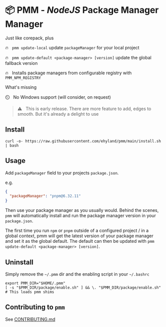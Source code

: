 # 📦 PMM - _NodeJS_ Package Manager Manager

Just like corepack, plus

🔥 &nbsp; `pmm update-local` update `packageManager` for your local project

🔥 &nbsp; `pmm update-default <package-manager> [version]` update the global fallback version

🔥 &nbsp; Installs package managers from configurable registry with `PMM_NPM_REGISTRY`

What's missing

⏲️ &nbsp; No Windows support (will consider, on request)

> ⚠️ &nbsp; This is early release. There are more feature to add, edges to smooth. But it's already a delight to use

## Install

```shell
curl -o- https://raw.githubusercontent.com/ehyland/pmm/main/install.sh | bash
```

## Usage

Add `packageManager` field to your projects `package.json`.

e.g.

```json
{
  "packageManager": "pnpm@6.32.11"
}
```

Then use your package manager as you usually would. Behind the scenes, `pmm` will automatically install and run the package manager version in your `package.json`.

The first time you run `npm` or `pnpm` outside of a configured project / in a global context, pmm will get the latest version of your package manager and set it as the global default. The default can then be updated with `pmm update-default <package-manager> [version]`.

## Uninstall

Simply remove the `~/.pmm` dir and the enabling script in your `~/.bashrc`

```shell
export PMM_DIR="$HOME/.pmm"
[ -s "$PMM_DIR/package/enable.sh" ] && \. "$PMM_DIR/package/enable.sh"  # This loads pmm shims
```

## Contributing to `pmm`

See [CONTRIBUTING.md](./CONTRIBUTING.md)
